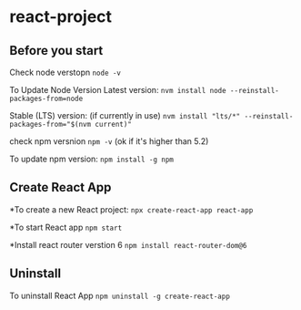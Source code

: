 # react-project


## Before you start

Check node verstopn `node -v`

To Update Node Version
Latest version:
`nvm install node --reinstall-packages-from=node`

Stable (LTS) version: (if currently in use)
`nvm install "lts/*" --reinstall-packages-from="$(nvm current)"`

check npm versnion `npm -v` (ok if it's higher than 5.2)

To update npm version:
`npm install -g npm`


## Create React App
*To create a new React project:
`npx create-react-app react-app`

*To start React app
`npm start`

*Install react router verstion 6
`npm install react-router-dom@6`

## Uninstall
To uninstall React App
`npm uninstall -g create-react-app`

